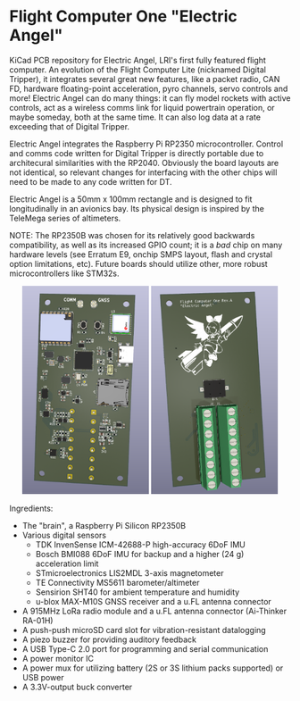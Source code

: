 # Flight Computer One "Electric Angel"
KiCad PCB repository for Electric Angel, LRI's first fully featured flight computer. An evolution of the Flight Computer Lite (nicknamed Digital Tripper), it integrates several great new features, like a packet radio, CAN FD, hardware floating-point acceleration, pyro channels, servo controls and more! Electric Angel can do many things: it can fly model rockets with active controls, act as a wireless comms link for liquid powertrain operation, or maybe someday, both at the same time. It can also log data at a rate exceeding that of Digital Tripper.

Electric Angel integrates the Raspberry Pi RP2350 microcontroller. Control and comms code written for Digital Tripper is directly portable due to architecural similarities with the RP2040. Obviously the board layouts are not identical, so relevant changes for interfacing with the other chips will need to be made to any code written for DT.

Electric Angel is a 50mm x 100mm rectangle and is designed to fit longitudinally in an avionics bay. Its physical design is inspired by the TeleMega series of altimeters.

NOTE: The RP2350B was chosen for its relatively good backwards compatibility, as well as its increased GPIO count; it is a *bad* chip on many hardware levels (see Erratum E9, onchip SMPS layout, flash and crystal option limitations, etc). Future boards should utilize other, more robust microcontrollers like STM32s.

<p align="center">
  <img src="electricangel-front.png" alt="Electric Angel front render" width="45%" />
  <img src="electricangel-back.png" alt="Electric Angel back render" width="45%" />
</p>

Ingredients:
* The "brain", a Raspberry Pi Silicon RP2350B
* Various digital sensors
    * TDK InvenSense ICM-42688-P high-accuracy 6DoF IMU
    * Bosch BMI088 6DoF IMU for backup and a higher (24 g) acceleration limit
    * STmicroelectronics LIS2MDL 3-axis magnetometer
    * TE Connectivity MS5611 barometer/altimeter
    * Sensirion SHT40 for ambient temperature and humidity
    * u-blox MAX-M10S GNSS receiver and a u.FL antenna connector
* A 915MHz LoRa radio module and a u.FL antenna connector (Ai-Thinker RA-01H)
* A push-push microSD card slot for vibration-resistant datalogging
* A piezo buzzer for providing auditory feedback
* A USB Type-C 2.0 port for programming and serial communication
* A power monitor IC
* A power mux for utilizing battery (2S or 3S lithium packs supported) or USB power
* A 3.3V-output buck converter

